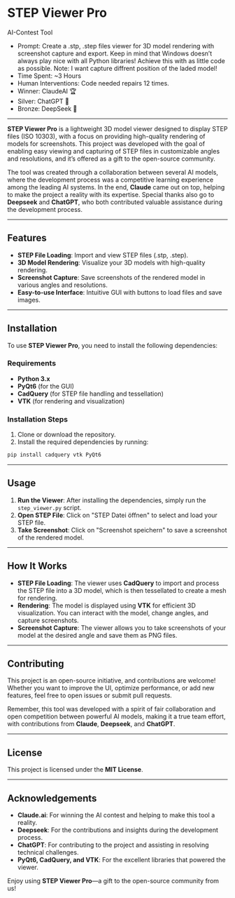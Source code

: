 # STEP Viewer Pro
AI-Contest Tool

- Prompt: Create a .stp, .step files viewer for 3D model rendering with screenshot capture and export. Keep in mind that Windows doesn’t always play nice with all Python libraries! Achieve this with as little code as possible. Note: I want capture diffrent position of the laded model!
- Time Spent: ~3 Hours
- Human Interventions: Code needed repairs 12 times.
- Winner: ClaudeAI 🏆
- Silver: ChatGPT 🥈
- Bronze: DeepSeek 🥉

---

**STEP Viewer Pro** is a lightweight 3D model viewer designed to display STEP files (ISO 10303), with a focus on providing high-quality rendering of models for screenshots. This project was developed with the goal of enabling easy viewing and capturing of STEP files in customizable angles and resolutions, and it’s offered as a gift to the open-source community.

The tool was created through a collaboration between several AI models, where the development process was a competitive learning experience among the leading AI systems. In the end, **Claude** came out on top, helping to make the project a reality with its expertise. Special thanks also go to **Deepseek** and **ChatGPT**, who both contributed valuable assistance during the development process.

---

## Features

- **STEP File Loading**: Import and view STEP files (.stp, .step).
- **3D Model Rendering**: Visualize your 3D models with high-quality rendering.
- **Screenshot Capture**: Save screenshots of the rendered model in various angles and resolutions.
- **Easy-to-use Interface**: Intuitive GUI with buttons to load files and save images.

---

## Installation

To use **STEP Viewer Pro**, you need to install the following dependencies:

### Requirements

- **Python 3.x**  
- **PyQt6** (for the GUI)
- **CadQuery** (for STEP file handling and tessellation)
- **VTK** (for rendering and visualization)

### Installation Steps

1. Clone or download the repository.
2. Install the required dependencies by running:

```bash
pip install cadquery vtk PyQt6
```

---

## Usage

1. **Run the Viewer**: After installing the dependencies, simply run the `step_viewer.py` script.
2. **Open STEP File**: Click on "STEP Datei öffnen" to select and load your STEP file.
3. **Take Screenshot**: Click on "Screenshot speichern" to save a screenshot of the rendered model.

---

## How It Works

- **STEP File Loading**: The viewer uses **CadQuery** to import and process the STEP file into a 3D model, which is then tessellated to create a mesh for rendering.
- **Rendering**: The model is displayed using **VTK** for efficient 3D visualization. You can interact with the model, change angles, and capture screenshots.
- **Screenshot Capture**: The viewer allows you to take screenshots of your model at the desired angle and save them as PNG files.

---

## Contributing

This project is an open-source initiative, and contributions are welcome! Whether you want to improve the UI, optimize performance, or add new features, feel free to open issues or submit pull requests.

Remember, this tool was developed with a spirit of fair collaboration and open competition between powerful AI models, making it a true team effort, with contributions from **Claude**, **Deepseek**, and **ChatGPT**.

---

## License

This project is licensed under the **MIT License**.

---

## Acknowledgements

- **Claude.ai**: For winning the AI contest and helping to make this tool a reality.
- **Deepseek**: For the contributions and insights during the development process.
- **ChatGPT**: For contributing to the project and assisting in resolving technical challenges.
- **PyQt6, CadQuery, and VTK**: For the excellent libraries that powered the viewer.

Enjoy using **STEP Viewer Pro**—a gift to the open-source community from us!
